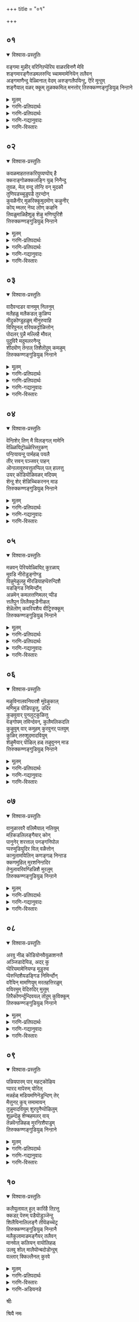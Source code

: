 +++
title = "०१"

+++

## ०१
<details open><summary>विश्वास-प्रस्तुतिः</summary>

वङ्गमा मुन्नीर् वरिनिऱप्पॆरिय वाळरविनणै मेवि  
शङ्गमारङ्गैत्तडमलरुन्दि च्चाममामेनियॆन् तलैवन्  
अङ्गमाणैन्दु वेळ्विनाल् वेदम् अरुङ्गलैपयिन्ऱु, ऎरि मून्ऱुम्  
शङ्गैयाल् वळर् क्कूम् तुळक्कमिल् मनत्तोर् तिरुक्कण्णङ्गुडियुळ् निन्ऱाने
</details>

<details><summary>मूलम्</summary>

वङ्गमा मुन्नीर् वरिनिऱप्पॆरिय वाळरविनणै मेवि  
शङ्गमारङ्गैत्तडमलरुन्दि च्चाममामेनियॆन् तलैवन्  
अङ्गमाणैन्दु वेळ्विनाल् वेदम् अरुङ्गलैपयिन्ऱु, ऎरि मून्ऱुम्  
शङ्गैयाल् वळर् क्कूम् तुळक्कमिल् मनत्तोर् तिरुक्कण्णङ्गुडियुळ् निन्ऱाने
</details>

<details><summary>गरणि-प्रतिपदार्थः</summary>

वङ्गम्=अलॆगळिरुव, मा=बलुदॊड्डदाद, मुन्नीर्=कडलल्लि, वरि=सुन्दरवाद, निऱम् =हॊळपुळ्ळ, पॆरिय=विशालवाद\(दॊड्ड\), वाळ्=तेजस्सिन, अरवु=सर्पद, अणै=हासुगॆयल्लि, मेवि=पवडिसिरुववनू, शङ्गम्=शङ्खवन्नू, आर्=तुम्बिद, अम्=अन्दवाद, कै=कैयुळ्ळवनू, तड=दॊड्ड, मलर्=तावरॆ हूवन्नुळ्ळ, उन्दि=नाभियुळ्ळवनू, शामम्=श्यामलवर्णद\(नीलिबण्णद\), मा=गम्भीरवाद, मेनि=रूप\(देहसौन्दर्य\)वुळ्ळवनू आद, ऎन् तलैवन्=नन्न स्वामियु, अङ्गम् आऱु=आरु वेदाङ्गगळन्नू, ऐन्दु वेळ्वि=ऐदु यज्ञगळन्नू, नाल् वेदम्=नाल्कु वेदगळन्नू, अरुकलै=अपरूपवाद\(दिव्यवाद\) शास्त्रादिगळन्नू, पयिन्ऱु=अभ्यासमाडुत्ता, ऎरिमून्ऱुम्=मूरु अग्नि\(त्रेताग्नि\)गळन्नु, शॆम् कैयल्=कॆम्पाद \(कोमलवाद\) कैगळिन्द
</details>

<details><summary>गरणि-प्रतिपदार्थः</summary>

वळर् क्कूम्=बॆळॆसुत्तिरुव, तुळक्कम् इल्=चञ्चलविल्लद, मनत्तोर्=मनवुळ्ळवर, तिरुक्कण्णङ्गुडियुळ्=तिरुक्कण्णङ्गुडि क्षेत्रदल्लि, निन्ऱाने=नॆलसिरुववने.
</details>

<details><summary>गरणि-गद्यानुवादः</summary>

अलॆगळिन्द कूडिरुव बलुदॊड्डदाद कडलल्लि सुन्दरवाद हॊळपुळ्ळ विशालवाद तेजस्वियाद सर्पद हासुगॆयल्लि पवडिसिरुववनू, अन्दवाद कैतुम्ब शङ्खवन्नु हिडिदिरुववनू, अन्दवाद दॊड्डदाद तावरॆहूवन्नु तन्न नाभियल्लुळ्ळवनू, श्यामलवर्णद\(नीलिबण्णद\)गम्भीरवाद देहसौन्दर्यवुळ्ळवनू आद नन्न स्वामियु, आरु वेदाङ्गगळन्नू ऐदु यज्ञगळन्नू, माल्कु वेदगळन्नू, अपरूप शास्त्र इतिहासादिगळन्नू आभ्यास माडुत्ता, त्रेताग्निगळन्नु तम्म कॆम्पाद\(कोमलवाद\) कैगळिन्द बॆळॆसुत्तिरुव चञ्चलविल्लद मनस्सिनवरु बाळुव तिरुक्कण्णङ्गुडि क्षेत्रदल्लि नॆलसिरुववने.\(१\)
</details>

<details><summary>गरणि-विस्तारः</summary>

पाशुरद पूर्वार्ध- बहळ विस्तारवाद पाल्गडलु अदु. अलॆगळिन्द तुम्बिद्दु. अदरल्लि अपूर्व तेजस्सिनिन्द कूडिद सर्पविदॆ. अदे श्रीमन्नारायणनिगॆ हासुगॆ. अदर मेलॆ स्वामियु कैगळल्लि शङ्खचक्रगळन्नु हिडिदु, योगनिद्दॆयल्लि पवडिसिद्दानॆ. स्वामिय नाभियल्लि दॊड्डदाद अन्दवाद कमलविदॆ. अदरल्लि चतुर्मुख ब्रह्मनु जनिसिद्दानॆ. स्वामियु श्यामलवर्णद \(नीलिबण्णद\) गम्भीरवाद देहवुळ्ळवनु. सुन्दराकर्षक देहसौन्दर्यवुळ्ळवनु.

पाशुरद उत्तरार्ध- तिरुक्कण्णङ्गुडि क्षेत्रदल्लि निष्ठराद वैदिकरु नॆलसिद्दारॆ. अवरु नाल्कु वेदगळन्नू चॆन्नागि कलितवरु. आरु वेदाङ्गगळन्नू साङ्गवागि अभ्यासमाडिरुववरु. पञ्चमहायज्ञगळल्लि निरतरु. स्मृति,इतिहास,पुराणादि अपरूपवाद कलॆगळल्लॆल्ला नुरितवरु. त्रेताग्निगळन्नु बॆळॆसिकॊण्डु, निष्ठॆयिन्द भगवत्सेवॆ माडुववरु. स्वल्पवू कदलदन्तॆ, चञ्चलवागदन्तॆ इरुव निश्चलमनस्सिनवरु.

आऴ्वाररु हेळुत्तारॆ- तिरुक्कण्णङ्गुडि क्षेत्रदल्लि बाळुव निष्ठरू विद्वांसरू आद वैदिकर नडुवॆ, अवरिगॆ आश्रयनागि नॆलसिरुव स्वामिये पाल्गडलल्लि शेषशयननागि, शङ्खचक्रधारियागि तन्न नाभीकमलदल्लि चतुर्मुखनन्नु पडॆद, नन्न इष्ठदैववाद श्रीमन्नारायणनु.

आरु वेदाङ्गगळु-शिक्षा, व्याकरण,छन्दस्सु, निरुक्त, ज्योतिष, कल्प- वेदगळन्नु चॆन्नागि अरितुकॊळ्ळलु अगत्यवागिरुवुवु.

ऐदु यज्ञगळु- ब्रह्मयज्ञ, देवयज्ञ, भूतयज्ञ, पितृयज्ञ, मत्तु मनुष्य यज्ञ.

नाल्कु वेदगळु- ऋग्वेद, यजुर्वेद, सामवेद, अथर्वणवेद.

त्रेताग्निगळु- आहवनीयाग्नि, गार्हपत्याग्नि, दक्षिणाग्नि.
</details>

## ०२
<details open><summary>विश्वास-प्रस्तुतिः</summary>

कवळमाहतत्तकरियुय्यप्पॊय् है  
क्कराङ्गोळक्कलङ्गि युळ् निनैन्दु  
तुवळ, मेल् वन्दु तोन्ऱि वन् मुदकौ  
तुणिपडच्चुडुपडै तुरन्दोन्  
कुवळैनीर् मुळरिक्कूमुदमॊण् कऴुनीर्  
कॊय् म्मलर् नॆय्द लॊण् कऴनि  
तिवळुमाळिहैशूऴ् शॆऴु मणिप्पुरिशै  
त्तिरुक्कण्णङ्गुडियुळ् निन्ऱाने
</details>

<details><summary>मूलम्</summary>

कवळमाहतत्तकरियुय्यप्पॊय् है  
क्कराङ्गोळक्कलङ्गि युळ् निनैन्दु  
तुवळ, मेल् वन्दु तोन्ऱि वन् मुदकौ  
तुणिपडच्चुडुपडै तुरन्दोन्  
कुवळैनीर् मुळरिक्कूमुदमॊण् कऴुनीर्  
कॊय् म्मलर् नॆय्द लॊण् कऴनि  
तिवळुमाळिहैशूऴ् शॆऴु मणिप्पुरिशै  
त्तिरुक्कण्णङ्गुडियुळ् निन्ऱाने
</details>

<details><summary>गरणि-प्रतिपदार्थः</summary>

कवळम्=कवळक्कागि, माहतत्त=कडुकोपगॊण्ड, करि=आनॆयु, उय्य=उद्धारगॊळ्ळुवन्तॆ, पॊय् है=सरोवरद, कराम्=मॊसळॆयु, कोळ=हिडिदुकॊळ्ळलु, कलङ्गि=हॆदरि, नडुगुत्ता, उळ् निनैन्दु=मनस्सिनल्लि ध्यानिसुत्ता, तुवळ=दुःखिसुत्तिरलु, मेल् वन्दु=मेलिनिन्द बन्दु, तोन्ऱि=काणिसिकॊण्डु,वन् मुदलै=बलिष्ठवाद मॊसळॆयु, तुणिपड=तुण्डरिसुवन्तॆ, शुडुपडै=प्रज्वलिसुव चक्रायुधवन्नु, तुरन्दोन्=प्रयोगिसिद स्वामियु, कुवळै=कन्नैदिलॆयू, नीर् मुळरि=दॊड्ड तावरॆयू, कुमुदम्=बिळिदावरॆयू
</details>

<details><summary>गरणि-प्रतिपदार्थः</summary>

ऒण्=सुन्दरवाद, कऴुनीर्=कॆन्दावरॆयू, कॊय् मलर्=कॊय्दुकॊळ्ळुवन्थ हूवाद, नॆय्दल्=नैदिलॆयू, इवुगळिन्द, ऒण्=शृङ्गरिसिद\(सुन्दरवाद\) कऴनि=गद्दॆगळिन्दलू, तिवळुम्=बॆळगुव, माळिहै=माळिगॆ मनॆगळिन्दलू, शूऴ्=सुत्तुवरिदिरुव, शॆऴु-अन्दवाद, मणि=रत्नमयवाद, पुरिशै=कोटॆ बुरुजुगळिन्दलू कूडिरुव, तिरुक्कण्णङ्गुडियुळ्=तिरुक्कण्णङ्गुडि क्षेत्रदल्लि, निन्ऱाने=नॆलसिरुववने.
</details>

<details><summary>गरणि-गद्यानुवादः</summary>

कवळक्कागि कडुकोपगॊण्ड आनॆयु उद्धारगॊळ्ळुवन्तॆ, सरोवरद मॊसळॆयु हिडिदुकॊळ्ळलु हॆदरि नडुगुत्ता, मनदल्लि ध्यानिसुत्ता, दुःखिसुत्तिरलु, मेलिनिन्द बन्दु मैदोरि, बलिष्ठवाद मॊसळॆयु तुण्डरिसि होगुवन्तॆ प्रज्वलिसुव चक्रायुधवन्नु प्रयोगिसिद स्वामियु, कन्नैदिलॆ, दॊड्ड तावरॆ, बिळिदावरॆ, सुन्दरवाद कॆन्दावरॆ, कॊय्दुकॊळ्ळुवन्थ नैदिलॆ- इवुगळिन्द शृङ्गरिसिद \(सुन्दरवाद\) गद्दॆगळिन्दलू, बॆळगुव महडि मनॆगळिन्दलू, अन्दवाद रत्नमयवाद कोटॆबुरुजुगळिन्दलू कूडिरुव तिरुक्कण्णङ्गुडि क्षेत्रदल्लि नॆलसिरुववने.\(२\)
</details>

<details><summary>गरणि-विस्तारः</summary>

कवळक्कागि, हॊट्टॆपाडिगागि, हॊडॆदाडुव कोपगॊळ्ळुव, स्वभाववुळ्ळद्दु आनॆ, काडिन सरोवरदल्लि अदु नीरिगागि इळियितु. अदरॊळगॆ ऒन्दु मॊसळॆ. अदु आनॆय कालन्नु हिडिदु सॆळॆयलु प्रारम्भिसितु. अदर सॆळॆतदिन्द तप्पिसिकॊळ्ळुवुदक्कॆ आनॆगॆ साध्यवागलिल्ल. सङ्कटदिन्द नडुगुत्ता, मनस्सिनल्लि भगवन्तनन्नु अदु चिन्तिसतॊडगितु. भगवन्तनिगॆ करुणॆ बन्तु. कूडले स्वामियु गरुडारूढनागि अल्लिगॆ धाविसिबन्दनु. तन्न तीक्ष्णवाद चक्रायुधवन्नु प्रयोगिसि, मॊसळॆयन्नु संहरिसि, आनॆयन्नु उद्धरिसिदनु.

तिरुक्कण्णङ्गुडि क्षेत्र ऎल्लॆल्लियू हसुरुगद्दॆगळू, विधविधवाद कमलद हूगळु सॊगसागि सॊम्पागि बॆळॆदु कण्मनगळन्नु तणिसुत्तवॆ. महडिमनॆगळु ऎत्तरवागि निन्तुबॆळगुत्तवॆ. रत्नमयवाद कोटॆबुरुजुगळु अदर अन्दवन्नु हॆच्चिसुत्तवॆ. आनॆयन्नु कडुकष्टसङ्कटगळिन्द रक्षिसिद श्रीमन्नारायणने तिरुक्कण्णङ्गुडि क्षेत्रदल्लि ईग नॆलसिरुवुदु. अवनन्नु आश्रयिसि आनॆयु उद्धारगॊण्डन्तॆ, मनुष्यराद नावू आश्रयिसोण. अवन तुरिवडिगळिगॆ ऎरगि पूजिसोण. मत्तु उज्जीवनगॊळ्ळोण-ऎन्नुत्तारॆ आऴ्वाररु.
</details>

## ०३
<details open><summary>विश्वास-प्रस्तुतिः</summary>

वादैवन्दडर वानमुम् निलनुम्  
मलैहळु मलैकडल् कुळिप्प  
मीदुकॊण्डुहळुम् मीनुरुवाहि  
विरिपुनल् वरियकट्टॊळित्तोन्  
पोदलर् पुन्नै मल्लिहै मौवल्  
पुदुविरै मदुमलरनैन्दु  
शीदवॊण् तॆन्ऱल् तिशैतॊऱुम् कमऴुम्  
तिरुक्कण्णङ्गुडियुळ् निन्ऱाने
</details>

<details><summary>मूलम्</summary>

वादैवन्दडर वानमुम् निलनुम्  
मलैहळु मलैकडल् कुळिप्प  
मीदुकॊण्डुहळुम् मीनुरुवाहि  
विरिपुनल् वरियकट्टॊळित्तोन्  
पोदलर् पुन्नै मल्लिहै मौवल्  
पुदुविरै मदुमलरनैन्दु  
शीदवॊण् तॆन्ऱल् तिशैतॊऱुम् कमऴुम्  
तिरुक्कण्णङ्गुडियुळ् निन्ऱाने
</details>

<details><summary>गरणि-प्रतिपदार्थः</summary>

वादै=नीरिन बाधॆयु\(कडुकष्टवु\), वन्दु=बन्दु, अडर=मेलॆबीळलु, वानमुम्=आकाशवन्नू, निलनुम्=भूमियन्नू, मलैहळुम्=बॆट्टगळन्नू, अलै=अलॆगळु तुम्बिद, कडल्=कडलुगळन्नू, कुळिप्प=मुळुगिसिदाग, मीदु=मेलक्कॆ, कॊन्डु=ऎत्तिकॊण्डु, उहळुम्=हर्षिसुव, मीन् उरु आहि=मीनिन रूपवन्नु तळॆदु, विरि=हरडुत्तिरुव, पुनल्=प्रवाहवन्नु, वरि=सुन्दरवाद, अहडु=हॊट्टॆयल्लि, ऒळित्तोन्=अडगिसिकॊण्डवनु\(स्वामियु\), पोदु अलर्=बॆळगिन झावदल्ले\(हॊत्तु हुट्टुवागले\), अरळुव, पुन्नै=सुरहॊन्नॆ, मल्लिहै=मल्लिगॆ, मौवल्=काडुमल्लिगॆ, पुदु=हॊसदागि, विरै=बिरिद, मदुमलर्=मधुवन्नु सुरिसुव हूगळन्नु, अनैन्दु=सेरि, शीतम्=तम्पाद, ऒण्=सॊगसाद, तॆन्ऱल्=तॆङ्कणगाळियु, तिशैतॊऱुम्=ऎल्ला दिक्कुगळल्लियू, कमऴुम्=परिमळिसुव, तिरुक्कण्णङ्गुडियुळ्=तिरुक्कण्णङ्गुडि क्षेत्रदल्लि, 
</details>

<details><summary>गरणि-प्रतिपदार्थः</summary>

निन्ऱाने=नॆलसिरुववने.
</details>

<details><summary>गरणि-गद्यानुवादः</summary>

नीरिन बाधॆयु बन्दु मेलॆ बीळलु, आकाशवन्नू भूमियन्नू,बॆट्टगळन्नू अलॆगळु तुम्बिद कडलुगळन्नू मुळुगिसिबिट्टाग, अवुगळन्नॆल्ला मेलक्कॆत्ति हर्षिसुव मीनिन रूपवन्नु तळॆदु हरडुत्तिरुव प्रवाहवन्नु सुन्दरवाद तन्न हॊट्टॆयल्लि अडगिसिकॊण्ड स्वामियु, हॊत्तु हुट्टुवागले अरळुव सुरहॊन्नॆ, मल्लिगॆ,काडुमल्लिगॆ मुन्ताद हॊसदागि बिरिदु मधुवन्नु सुरिसुव हूगळन्नु सेरि सवरिकॊण्डु तम्पाद, सॊगसाद तॆङ्कण गाळियु ऎल्ला दिक्कुगळल्लियू हरडि परिमळिसुव तिरुक्कण्णङ्गुडि क्षेत्रदल्लि नॆलसिरुववने.\(३\)
</details>

<details><summary>गरणि-विस्तारः</summary>

तिरुक्कण्णङ्गुडि क्षेत्रद सुत्तलू ऒळ्ळॆय हूदोटगळिवॆ. बॆळकु हरियुत्तिरुवागले अवुगळल्लिरुव सुरहॊन्नॆ, मल्लिगॆ, काडुमल्लिगॆ, जाजि मुन्तादवु अरळुत्तवॆ. तम्पाद मत्तु सॊगसाद तॆङ्कणगाळियु मन्दमन्दवागि अवुगळ मेलॆ बीसुत्ता अवुगळ हॊस परिमळवन्नु तन्नल्लि बॆरॆसिकॊण्डु, ऎल्ल दिक्कुगळल्लियू बहळ हितवागि हरडि, जनरल्लि हर्षोत्साहगळन्नु तुम्बुत्तदॆ. अल्लि नॆलसिरुव स्वामिये, हिन्दॆ जलप्रळयवॊन्दरल्लि मीनिन रूपवनु तळॆदु, नीर्मुळुगागिद्द आकाशवन्नू भूमियन्नू, बॆट्टगळन्नू अलॆगळिन्द तुम्बिरुव कडलुगळन्नू, मिक्कॆल्ल वस्तुगळन्नू, नीरिनिन्द मेलक्कॆत्ति, अवुगळु नाशवागदन्तॆ पवित्रवू सुन्दरवू आद तन्न हॊट्टॆयल्लि अडगिसिट्टु कापाडिदन्थ महदोपकारि. नावू आ स्वामियन्नु आश्रयिसि उज्जीविसोण-ऎन्नुत्तारॆ आऴ्वाररु.
</details>

## ०४
<details open><summary>विश्वास-प्रस्तुतिः</summary>

वॆन्ऱिशेर् तिण् मै विलङ्गल् मामेनि  
वॆळ्ळियिट्रॊळ्ळॆरित्तऱुकण्  
पन्ऱियायन्ऱु पार्महळ् पयलै  
तीर् त्तवन् पञ्जवर् पाहन्  
ऒन्ऱलावुरुवत्तुलप्पिल् पल् हालत्तु  
उयर् कॊडियॊळिवळर् मदियम्  
शॆन्ऱु शेर् शॆन्निच्चिकरनन् माड  
त्तिरुक्कण्णङ्गुडियुळ् निन्ऱाने
</details>

<details><summary>मूलम्</summary>

वॆन्ऱिशेर् तिण् मै विलङ्गल् मामेनि  
वॆळ्ळियिट्रॊळ्ळॆरित्तऱुकण्  
पन्ऱियायन्ऱु पार्महळ् पयलै  
तीर् त्तवन् पञ्जवर् पाहन्  
ऒन्ऱलावुरुवत्तुलप्पिल् पल् हालत्तु  
उयर् कॊडियॊळिवळर् मदियम्  
शॆन्ऱु शेर् शॆन्निच्चिकरनन् माड  
त्तिरुक्कण्णङ्गुडियुळ् निन्ऱाने
</details>

<details><summary>गरणि-प्रतिपदार्थः</summary>

वॆन्ऱि शेर्=जयदिन्द कूडिरुव, तिण् मै=बलवुळ्ळ, विलङ्गल्=बॆट्टदन्तॆ, मा=बलुदॊड्ड, मेनि=देहद, वॆळ्=बिळिय\(हॊळॆयुव\), ऎयिऱु=कोरॆहल्लुगळ, ऒण् ऎरि=अद्वितीयवाद अग्नियन्तॆ, तऱुकण्=क्रूरवाद कॊल्लुव स्वभावद, पन्ऱि आय्= हन्दियागि, अन्ऱु=अन्दु, पार्महळ्=भूदेविय, पयलै=सङ्कटवन्नु, तीर् त्तवन्=तीरिसिदवनू, पञ्जवर्=पाण्डवर, पाहन्=सारथियादवनू, ऒन्ऱु अला=ऒन्दल्लद\(अनेकवाद\), उरुवत्तु=रूपगळुळ्ळ, उलप्पु इल्=कॊनॆयिल्लदन्तॆ, पल् कालत्तु=बहुकालद \(पुरातनवाद\), उयर् कॊडि=ऎत्तरवाद ध्वजगळ, ऒळिवळर्=कान्तियन्नु हॆच्चिसुव, मदियम्=चन्द्रनन्नु, शॆन्ऱु शेर्=होगॊसेरुव, शॆन्निशिकरम्=तलॆय मेलण शिखरगळुळ्ळ, नल् माडम्=श्रेष्ठवाद महडिमनॆगळ, तिरुक्कण्णङ्गुडियुळ्=तिरुक्कण्णङ्गुडि क्षेत्रदल्लि, निन्ऱाने=नॆलसिरुववने.
</details>

<details><summary>गरणि-गद्यानुवादः</summary>

जयवू बलवू कूडिकॊण्ड बॆट्टदन्तॆ बलुदॊड्ड देहद, बिळिय हॊळॆयुव कोरॆहल्लुगळ, अद्वितीयवाद अग्नियन्तॆ क्रूरवाद कॊल्लुव स्वभावद हन्दियागि, अन्दु, भूदेविय सङ्कटवन्नु तीरिसिदवनू, पाण्डवर सारथियादवनू, ऒन्दल्लद\(अनेकवाद\) रूपगळुळ्ळ कॊनॆयिल्लदन्तॆ\(तडॆबडॆयिल्लदन्तॆ\) पुरातनवाद ऎत्तरवाद ध्वजगळ कान्तियन्नु हॆच्चिसुव चन्द्रनन्नु होगि सेरुव तलॆयमेलण शिखरगळुळ्ळ ऒळ्ळॆय महडिमनॆगळ तिरुक्कण्णङ्गुडियल्लि नॆलसिरुववने.\(४\)
</details>

<details><summary>गरणि-विस्तारः</summary>

आऴ्वाररु हेळुत्तारॆ- तिरुक्कण्णङ्गुडि ऎम्बुदु बहळ पुरातनवाद क्षेत्र. अल्लि अनेक उप्परिगॆ मनॆगळिवॆ. ऒन्दॊन्दू विशिष्टवाद सॊबगिनिन्द कूडिद्दु. आ उप्परिगॆ मनॆगळिगॆ बहळ ऎत्तरवाद तलॆशिखरविदॆ. आ शिखरगळ मेलॆ ध्वजवु हाराडुत्तदॆ. गगनदल्लि बॆळगुव चन्द्रनु आ ध्वजगळ कान्तियन्नु हॆच्चिसुत्तानॆ. आ सुन्दरवाद उप्परिगॆगळ नडुवॆ, भगवन्तनु नॆलसिद्दानॆ. स्वामिय परमोपकारि. हिन्दॆ, भूदेविगॆ हिरण्याक्षनॆम्ब राक्षसनिन्द कडुसङ्कट प्राप्तवागित्तु. आग, भगवन्तनु अद्वितीयवाद हॊळॆयुव

कोरॆदाडिगळिन्द कूडिद महावराहनागि अवतरिसि, तन्न अप्रतिम बलपराक्रमगळिन्द हिरण्याक्षनन्नु कॊन्दुहाकि, भूदेवियन्नु सङ्कटदिन्द पारुमाडिदनु. पाण्डवरिगॆ बॆम्बलिगनागि निन्तु, अवरल्लि अर्जुननिगॆ सारथियागि, महाभारतयुद्धदल्लि अवनिगू उळिद पाण्डवरिगू जयगळिसिकॊट्टनु. सज्जन रक्षकनाद आ स्वामिये ईग तिरुक्कण्णङ्गुडियल्लि नॆलसिद्दानॆ. नावू अवनन्नु आश्रयिसोण. उद्धारगॊळ्ळोण.
</details>

## ०५
<details open><summary>विश्वास-प्रस्तुतिः</summary>

मन्नवन् पॆरियवेळ्वियिऱ् कुऱळाय्  
मूवडि नीरॊडुङ्गॊण्डु  
पिन्नुमेऴुलहु मीरडियाहप्पॆरुन्दिशै  
यडङ्गिड निमिर्न्दोन्  
अन्नमॆन् कमलत्तणिमलर् प्पीड  
त्तलैपुन लिलैक्कूडैनीऴल्  
शॆन्नॆलॊण् कवरियशैय वीट्रिरुक्कूम्  
तिरुक्कण्णङ्गुडियुळ् निन्ऱाने
</details>

<details><summary>मूलम्</summary>

मन्नवन् पॆरियवेळ्वियिऱ् कुऱळाय्  
मूवडि नीरॊडुङ्गॊण्डु  
पिन्नुमेऴुलहु मीरडियाहप्पॆरुन्दिशै  
यडङ्गिड निमिर्न्दोन्  
अन्नमॆन् कमलत्तणिमलर् प्पीड  
त्तलैपुन लिलैक्कूडैनीऴल्  
शॆन्नॆलॊण् कवरियशैय वीट्रिरुक्कूम्  
तिरुक्कण्णङ्गुडियुळ् निन्ऱाने
</details>

<details><summary>गरणि-प्रतिपदार्थः</summary>

मन्नवन्=राजन \(चक्रवर्तिय\)पॆरिय-दॊड्ड, वेळ्वियिल्=यागशालॆयल्लि\(यागदल्लि\), कुऱळ् आय्=वामन ब्रह्मचारियागि, मू अडि=मूरु हॆज्जॆनॆलवन्नु, नीरॊडु=नीरिनॊडनॆ\(दानवागि\), कॊण्डु=पडॆदुकॊण्डु, पिन्नुम्=आ बळिक, एऴ् उलहु=एळुलोकगळन्नू, ईर् अडियाह=ऎरडु हॆज्जॆगळागुवन्तॆ, पॆरु दिशै अडङ्गिड=विस्तारवाद\(व्यापिसिद\) दिक्कुगळॆल्लवू तन्नल्लि
</details>

<details><summary>गरणि-प्रतिपदार्थः</summary>

अडगॊहोगुवन्तॆ, निमिर्न्दोन्=बॆळॆदु निन्तवनु, अन्नम्=हंसगळु, मॆल् कमलत्तु=मॆत्तनयॆ कमलद, अणि=सुन्दरवाद, मलर्=हूविन, पीडत्तु=पीठदल्लि, अलैपुनल्=अलॆगळ प्रवाहदिन्दाद, इलैकुडै=ऎलॆगळ कॊडॆय, नीऴल्=नॆरळल्लि, शॆम् नॆल्=कॆम्बत्तद, ऒण्=सुन्दरवाद, कवरि=चामरवु, अशैय=बीसुत्तिरलु, वीट्रिरुक्कूम्=वासिसुव\(कुळितिरुव\) तिरुक्कण्णङ्गुडियुळ्=तिरुक्कण्णङ्गुडि क्षेत्रदल्लि, निन्ऱाने=नॆलसिरुववने.
</details>

<details><summary>गरणि-गद्यानुवादः</summary>

चक्रवर्तिय दॊड्ड यागदल्लि वामन ब्रह्मचारियागि, मूरुहॆज्जॆगळ नॆलवन्नु नीरिनॊडनॆ\(दानवागि\) पडॆदुकॊण्डु आ बळिक, एळु लोकगळन्नू ऎरडु हॆज्जॆगळागुवन्तॆ विस्तारवाद \(व्यापिसिद\) दिक्कुगळॆल्लवू तन्नल्लि अडगिहोगुवन्तॆ बॆळॆदु निन्तवनु \(भगवन्तनु\), हंसगळु मॆत्तनॆय कमलद सुन्दरवाद हूविन पीठदल्लि अलॆगळ प्रवाहदिन्दाद ऎलॆय कॊडॆगळ नॆरळल्लि, कॆम्बत्तद सुन्दरवाद चामरवु बीसुत्तिरलु, कुळितिरुव, तिरुक्कण्णङ्गुडियल्लि नॆलसिरुववने.\(५\)
</details>

<details><summary>गरणि-विस्तारः</summary>

आऴ्वाररु हेळुत्तारॆ- तिरुक्कण्णङ्गुडि क्षेत्रदल्लि कमलद हूगळु हेरळवागि बॆळॆयुत्तवॆ. नीरिन अलॆगळु हरियुत्ता, तावरॆ ऎलॆगळन्नु नीरिनिन्द मेलक्कॆ ऎत्तिहिडिदिरुत्तवॆ. अवुगळ नॆरळल्लि, मॆत्तनॆय कमलद हूविनल्लि हंसपक्षिगळु सुखवागि कुळितिरुत्तवॆ. गद्दॆगळल्लि बॆळॆयुव कॆम्बत्तद सुन्दरवाद तॆनॆगळु चामरगळन्तॆ बीसुत्तिरुत्तवॆ. इन्थ सुन्दरवाद प्रदेशदल्लि भगवन्तनु नॆलसिद्दानॆ. आ स्वामिये, हिन्दॆ, बलिचक्रवर्तिय दॊड्डयागशालॆयन्नु कुळ्ळ ब्रह्मचारियागि प्रवेशिसि, तन्न पुट्ट हॆज्जॆगळल्लि मूरेमूरु हॆज्जॆ नॆलवन्नु बेडि, दानवागि धारॆयॆरिसिकॊण्डनु. अदाद कूडले, स्वामियु त्रिविक्रमनागि बॆळॆदु दशदिक्कुगळन्नू आवरिसि, तन्न ऎरडे हॆज्जॆगळिन्द एळुलोकगळन्नू अळॆदुकॊण्डुबिट्टनु. आश्चर्याद्भुतकारियाद आ स्वामियन्नु, तिरुक्कण्णङ्गुडियल्लि, आश्रयिसि उद्धारगॊळ्ळोण.
</details>

## ०६
<details open><summary>विश्वास-प्रस्तुतिः</summary>

मऴुविनालवनियरशै मूवॆऴुकाल्  
मणिमुड पॊडिपडुत्तु, उदिर  
कुऴवुवार् पुनलुट्कुळित्तु  
वॆङ्गोपम् तविर्न्दवन्, कुलैमलिकदलि  
कुऴुवुम् वार् कमुहम् कुरवुनऱ् पलवुम्  
कुळिर् तरुशूदमादवियुम्  
शॆऴुमैयार् पॊऴिल् हळ् तऴुवुनन् माड  
त्तिरुक्कण्णङ्गुडियुळ् निन्ऱाने
</details>

<details><summary>मूलम्</summary>

मऴुविनालवनियरशै मूवॆऴुकाल्  
मणिमुड पॊडिपडुत्तु, उदिर  
कुऴवुवार् पुनलुट्कुळित्तु  
वॆङ्गोपम् तविर्न्दवन्, कुलैमलिकदलि  
कुऴुवुम् वार् कमुहम् कुरवुनऱ् पलवुम्  
कुळिर् तरुशूदमादवियुम्  
शॆऴुमैयार् पॊऴिल् हळ् तऴुवुनन् माड  
त्तिरुक्कण्णङ्गुडियुळ् निन्ऱाने
</details>

<details><summary>गरणि-प्रतिपदार्थः</summary>

मऴुविनाल्=गण्डुगॊडलियिन्द, अवनि अरशै=भूमियमेलण राजरुगळ, मू ऎऴुकाल्=मूरेळु सल, मणिमुडि=रत्नमयवाद किरीटगळन्नु, पॊडिपडुत्तु=पुडिमाडि, उदिरम्=रक्तद, कुऴुवु=सेरुविकॆयिन्दाद, वार् पुनलुळ्=तुम्बु प्रवाहदल्लि, कुळित्तु=स्नान माडि, वॆम् कोपम्=तीक्ष्णवाद कोपवन्नु, तविर्न्दवन्=कळॆदुकॊण्डवनु\(भगवन्तनु\), कुलैमलि=गॊनॆगळिन्द तुम्बिरुव, कदलि=बाळॆय मरगळ, कुऴुवुम्=तोटगळू, वार् =ऎत्तरवाद, कमुहम्=अडकॆय मरगळू, कुरुवु=कुरव मरगळू, नल् पलवुम्=ऒळ्ळॆय हलसिन मरगळू, कुळिर् तरु=तम्पन्नुण्टुमाडुव, शूदम्=माविन मरगळू, मादवियुम्=माधवी लतॆयू, शॆऴुमै=समृद्धियिन्द, आर्=तुम्बिरुव, पॊऴिल् हळ्=तोपुगळिन्द, तऴुवु=सुत्तुवरिदिरुव, नल् माडम्=उत्तमवाद महडिमनॆगळ, तिरुक्कण्णङ्गुडियुळ्=तिरुक्कण्णङ्गुडि क्षेत्रदल्लि, निन्ऱाने=नॆलसिरुववने.
</details>

<details><summary>गरणि-गद्यानुवादः</summary>

गण्डुगॊडलियिन्द भूमिय मेलण राजरुगळ, इप्पत्तॊन्दु सल, रत्नमयवाद किरीटगळन्नु पुडिमाडि, अवरॆल्लर रक्तद तुम्बुप्रवाहदल्लि स्नानमाडि तन्न तीक्ष्णवाद कोपवन्नु तीरिसिकॊण्डवनु\(भगवन्तनु\) गॊनॆगळिन्द तुम्बिद बाळॆय मरगळ तोटगळू, ऎत्तरवाद अडकॆय मरगळू, कुरव मरगळू, ऒळ्ळॆय हलसिन मरगळू, तम्पन्नु तरुव माविन मरगळू, माधवी लतॆगळू समृद्धियागि तुम्बिरुव तोपुगळिन्द सुत्तुवरिदिरुव, ऒळ्ळॆय महडि मनॆगळ तिरुक्कण्णङ्गुडियल्लि नॆलसिरुववने.\(६\)
</details>

<details><summary>गरणि-विस्तारः</summary>

आऴ्वाररु हेळुत्तारॆ- तिरुक्कण्णङ्गुडि क्षेत्रवु ऒळ्ळॆय फलवत्ताद तोपुगळिन्द सुत्तुवरिदिदॆ. बाळॆय तोटगळल्लिरुव बाळॆय मरगळल्लि दॊड्डदॊड्ड गॊनॆगळु इवॆ. ऒळ्ळॆय जातिय हलसिन मरगळ तोपुगळिवॆ. तम्पाद नॆरळन्नु कॊडुव विस्तारवागि हरडिकॊण्डिरुव माविन मरगळ तोपुगळिवॆ. अल्लदॆ, माधवीलतॆगळू, कुरव मरगळू, बगॆबगॆय हूविन गिडगळू तुम्बिरुव तोटगळिवॆ. ऎत्तरवाद महडि मनॆगळिवॆ. इवॆल्ल सॊबगिन नडूवॆये भगवन्तनु नॆलसिद्दानॆ. हिन्दॆ, आ स्वामिये, परशुरामनागि अवतरिसिद्दु. तन्न तन्दॆयाद जमदग्नि महर्षिय आतिथ्यवन्नु स्वीकरिसिद बळिक, अवर बळियिद्द होमधेनुवन्नु बलात्कारदिन्द कॊण्डॊय्दु कार्तवीर्यार्जुननॆम्ब राजन मेलॆ कडुकोपगॊण्डु परशुरामनु दण्डॆत्तिहोदनु. अवनन्नू अवन मक्कळन्नू संहरिसिदनु.अल्लिगे परशुरामद कोप इळियलिल्ल. मदान्धराद क्षत्रियरन्नॆल्ला निर्मूलमाडिबिडुवॆनॆन्दु फणतॊट्टनु. गण्डुगॊडलियन्नु तन्न हॆगलिगॆ एरिसि, इप्पत्तॊन्दु सल भूप्रदक्षिणॆ माडि, सिक्कसिक्क राजरन्नॆल्ला\(क्षत्रियरन्नॆल्ला\) कडिदु हाकिदनु. अवरॆल्लर रक्तद प्रवाहदल्लि मिन्द बळिकले परशुरामन कोप शान्तवादद्दु. तिरुक्कण्णङ्गुडियल्लि स्वामियु परम सौम्यमूर्तियागि नॆलसिद्दानॆ. नावु अवनन्नु आश्रयिसि उज्जीवनगॊळ्ळोण.
</details>

## ०७
<details open><summary>विश्वास-प्रस्तुतिः</summary>

वानुळारवरै वलिमैयाल् नलियुम्  
मऱिकडलिलङ्गैयार् कोन्  
पानुनेर् शरत्ताल् पनङ्गनिपोल  
प्परुमुडियुदिर विल् वळैत्तोन्  
कानुलामयिलिन् कणङ्गळ् निन्ऱाड  
क्कणमुहिल् मुरशनिन्ऱदिर  
तेनुलावरिवण्डिन्निशै मुरलुम्  
तिरुक्कण्णङ्गुडियुळ् निन्ऱाने
</details>

<details><summary>मूलम्</summary>

वानुळारवरै वलिमैयाल् नलियुम्  
मऱिकडलिलङ्गैयार् कोन्  
पानुनेर् शरत्ताल् पनङ्गनिपोल  
प्परुमुडियुदिर विल् वळैत्तोन्  
कानुलामयिलिन् कणङ्गळ् निन्ऱाड  
क्कणमुहिल् मुरशनिन्ऱदिर  
तेनुलावरिवण्डिन्निशै मुरलुम्  
तिरुक्कण्णङ्गुडियुळ् निन्ऱाने
</details>

<details><summary>गरणि-प्रतिपदार्थः</summary>

वानुळार् अवरै=स्वर्गादि मेलण लोकगळल्लिरुववरन्नु, वलिमैयाल्=तन्न बलपराक्रमगळिन्द, नलियुम्=हिंसॆ माडुव, मऱिकडल्=अलॆगळिन्द तुम्बिद कडलिनिन्द सुत्तुवरिदिरुव, इलङ्गैयार्-लङ्कॆय जनर, कोनै=राजनन्नु, पानु=सूर्यनन्तॆ, नेर्-नेराद, शरत्ताल्=बाणगळिन्द, पनम् कनिपोल=ताळॆय हण्णिन हागॆ, परु=हरडिकॊण्डिरुव, मुडि=तलॆगळु, उदिर=उदुरि होगुवन्तॆ, विल् वळैत्तोन्=बिल्लन्नु बग्गिसिदवनु\(भगवन्तनु\), कान्=काडिनल्लि, उला=अलॆदाडुव, मयिलिन्=नविलिन, कणङ्गळ्=गुम्पुगळु, निन्ऱु आड=निन्तु कुणिदाडुवन्थ कणम् मुहिल्=दट्टवाद मुगिलु, निन्ऱु=निन्तु, मरशु=मुरजु वाद्यदन्तॆ, अदिर=घर्जिसुव, तेन्-जेनिगागि, उला=सञ्चरिसुव\(अलॆदाडुव\), वरि=सुन्दरवाद, वण्डु=दुम्बिगळु, इन्=मधुरवाद, इशै=गानवन्नु, मुरलुम्=हाडुवन्थ, तिरुक्कण्णङ्गुडियुळ्=तिरुक्कण्णङ्गुडि क्षेत्रदल्लि, निन्ऱाने=नॆलसिरुववने.
</details>

<details><summary>गरणि-गद्यानुवादः</summary>

स्वर्गादॊ मेलण लोकदल्लिरुववरन्नु पीडिसि हिन्दॆ माडुव अलॆगळिन्द तुम्बिद कडलिनिन्द सुत्तुवरिदिरुव लङ्कॆय जनर राजनन्नु, सूर्यनन्तॆ नेरवाद बाणगळिन्द ताळॆयहण्णिन हागॆ हरडिकॊण्डिरुव तलॆगळु उदुरिहोगुवन्तॆ बिल्लन्नु बग्गिसिदवनु \(भगवन्तनु\) काडिनल्लि अलॆदाडुव नविलिन तण्डगळु निन्तु कुणियुत्तिरुवन्थ, दट्टवाद मुगिलु निन्तु मुरजुवाद्यदन्तॆ घर्जिसुवन्थ, जेनिगागि अलॆदाडुव सुन्दरवाद दुम्बिगळु मधुरवागि गान माडुत्तिरुवन्थ तिरुक्कण्णङ्गुडियल्लि नॆलसिरुववने.\(७\)
</details>

<details><summary>गरणि-विस्तारः</summary>

आऴ्वाररु हेळुत्तारॆ- तिरुक्कण्णङ्गुडि क्षेत्रदल्लि नॆलसिरुव स्वामिगॆ प्रकृतियु तन्न सेवॆयन्नु सल्लिसुत्तदॆ. जेनिगागि मरदिन्द मरक्कॆ गिडदिन्द गिडक्कॆ बळ्ळियिन्द बळ्ळिगॆ अलॆदाडुव सुन्दरवाद दुम्बिगळु अल्लि आनन्ददिन्द इम्पागि गान माडुत्तवॆ. कडलिनिन्द मेलॆद्द मोडगळु दट्टवागि आ क्षेत्रद मेलॆ स्वल्पकाल तङ्गिरुत्तवॆ. दुम्बिय गानक्कॆ ताळवो ऎम्बन्तॆ आगाग्गॆ गुडुगुत्तदॆ. अदु मुरजुवाद्यद घोषदन्तॆ हितवागि तोरुत्तदॆ. काडिनल्लि अलॆदाडुव नविलुगळु तण्डतण्डवागि, अल्लि निन्तु दुम्बिय गानक्कू, मुगिलिन घर्जनॆगू तक्कन्तॆ मैमरॆतु कुणियुत्तवॆ. इन्थ रम्यवाद क्षेत्र अदु. हिन्दॆ, लङ्कॆय राजनाद रावणासुरनु तन्न बलपराक्रमगळिन्द स्वर्गादिमेलण लोकगळल्लि नॆलसिरुव देवतॆगळन्नु पीडिसि, हिंसॆ माडुत्तिद्दनु. अवरु भगवन्तनल्लि ई हिंसॆयन्नु तप्पिसॆन्दु मॊरॆयिट्टरु. भगवन्तनु श्रीरामनागि अवतरिसिदनु. अलॆगळ कडलिनिन्द सुत्तुवरिदिरुव कडलन्नु दाटि लङ्कॆयन्नु प्रवेशिसिदनु. युद्धरङ्गदल्लि रावणनन्नॆदुरिसि, तीक्ष्णवाद मत्तु नेरवाद सूर्यन किरणगळन्तॆ तन्न कोदण्डदिन्द बाणगळन्नु प्रयोगिसि, हरडिकॊण्डिरुव रावणन तलॆगळन्नु नॆलक्कॆ उरुळिसिदनु. आ स्वामियन्नु नावु आश्रयिसोण मत्तु उज्जीवनगॊळ्ळोण.
</details>

## ०८
<details open><summary>विश्वास-प्रस्तुतिः</summary>

अरवु नीळ् कॊडियोनवैयुळाशनत्तै  
अञ्जिडादेयिड, अदऱ् कु  
प्पॆरियमामेनियण्ड मूडुरुव  
प्पॆरुन्दिशैयडङ्गिड निमिर्न्दोन्  
वरैयिन् मामणियुम् मरतहत्तिरळुम्  
वयिरमुम् वॆदिरुदिर् मुत्तुम्  
तिरैकॊणर्न्दुन्दिवयल् तॊऱुम् कुविक्कूम्  
तिरुक्कण्णङ्गुडियुळ् निन्ऱाने
</details>

<details><summary>मूलम्</summary>

अरवु नीळ् कॊडियोनवैयुळाशनत्तै  
अञ्जिडादेयिड, अदऱ् कु  
प्पॆरियमामेनियण्ड मूडुरुव  
प्पॆरुन्दिशैयडङ्गिड निमिर्न्दोन्  
वरैयिन् मामणियुम् मरतहत्तिरळुम्  
वयिरमुम् वॆदिरुदिर् मुत्तुम्  
तिरैकॊणर्न्दुन्दिवयल् तॊऱुम् कुविक्कूम्  
तिरुक्कण्णङ्गुडियुळ् निन्ऱाने
</details>

<details><summary>गरणि-प्रतिपदार्थः</summary>

अरवु=सर्पद, नीळ् कॊडियोन्=उद्दनाद ध्वजवन्नुळ्ळवनु, अवैयुळ्=सभॆयल्लि, आशनत्तै=आसनवन्नु, अञ्जिडादॆ-हॆदरिकॆयन्नु तोरदॆ, भयपडदॆ, इड=कॊडलु, अदऱ् कु=अदक्कागि, पॆरिय मामेनि=बलुदॊड्डदाद देहवन्नू बॆळॆसि, अण्डम्=ब्रह्माण्डवन्नु, ऊडूरुव= भेदिसिकॊळ्ळुवन्तॆयू, पॆरुदिशै=दॊड्ड दिक्कुगळॆल्ल, अडङ्गिड=तन्नल्लि अडगिहोगुवन्तॆयू, निमिर्न्दोन्=बॆळॆदवनु\(भगवन्तनु\), वरैयिन्=बॆट्टदिन्द, मामणियुम्=महारत्नगळन्नू, मरतहम् तिरळुम्=मरकतरत्नगळ राशियन्नू, वयिरमुम्=वज्रगळन्नू, वॆदिर्=बिदिरिनिन्द, उदिर्=उदुरुव, मुत्तुम्=मुत्तुगळन्नू, तिरै=अलॆगळु, कॊणर्न्दु=तन्दु, उन्दि=दडक्कॆ तळ्ळि, वयल् तॊऱुम्=बयलु \(गद्दॆ बयलु\)गळल्लॆल्ला, कुविक्कूम्=राशिगळन्नु माडुव, तिरुक्कण्णङ्गुडियुळ्=तिरुक्कण्णङ्गुडि क्षेत्रदल्लि, निन्ऱाने= नॆलसिरुववने.
</details>

<details><summary>गरणि-गद्यानुवादः</summary>

सर्पद उद्दनाद ध्वजवन्नुळ्ळवनु सभॆयल्लि आसनवन्नु भयपडदॆ कॊडलु, अदक्कागि बलुदॊड्डदागि देहवन्नु बॆळॆसि, ब्रह्माण्डवन्नु भेदिसिकॊळ्ळुवन्तॆयू, दॊड्ड दिक्कुगळॆल्ल तन्नल्लि अडगिहोगुवन्तॆयू बॆळॆदवनु\(भगवन्तनु\), बॆट्टदिन्द महारत्नगळन्नू मरकतरत्नगळ राशियन्नू, बिदिरिनिन्द उदुरिद मुत्तुगळन्नू, वज्रगळन्नू अलॆगळु तन्दुदडक्कॆ तळ्ळि गद्दॆबयलुगळल्लॆल्ला राशिगळन्नु माडुव तिरुक्कण्णङ्गुडियल्लि नॆलसिरुववने.\(८\)
</details>

<details><summary>गरणि-विस्तारः</summary>

आऴ्वाररु हेळुत्तारॆ- तिरुक्कण्णङ्गुडि क्षेत्रवु सम्पत्समृद्धवादद्दु.

सह्याद्रि बॆट्टगळल्लिरुव ऒळ्ळॆय वज्रगळन्नू रत्नगळन्नू अल्लि बॆळॆद बिदिरिन मॆळॆगळिन्द ऒडॆदु चॆल्लुव \(चॆदरुव\) मुत्तुगळन्नू, आ प्रदेशदल्लि हरियुव कावेरिनदियु तन्न प्रवाहद मूलक तळ्ळिकॊण्डु बन्दु, तिरुक्कण्णङ्गुडिय विस्तारवाद गद्दॆबयलुगळल्लॆल्ला राशिहाकुत्तदॆ. अदेनु अल्लि नॆलसिरुव भगवन्तनिगॆ प्रकृतियु सल्लिसुव सेवॆयो? आ स्वामियु सर्वज्ञ मत्तु सर्वशक्त. हिन्दॆ, अवने श्रीकृष्णनागि अवतरिसि पाण्डवर परवागि राजदौत्य नडसिदनु. सन्धिकार्यक्कागि कृष्णनु हस्तिनापुरक्कॆ बरुवनॆम्ब विषय दुर्योधनन किवि मुट्टितु. कूडले अवनिगॆ हॊळॆयितु कृष्णनन्नु तीरिसिबिट्टरॆ पाण्डवरिगॆ सर्वनाशवागुवुदु ऎन्दु. दुर्योधननु तन्न सभाभवनद \(मण्टप\)कॆळगॆ विस्तारवाद नॆलमाळिगॆयन्नु तोडिसिदनु. अल्लि अनेकमन्दि नुरित मल्लरनु सज्जुगॊळिसिदनु. मेलुगडॆ बिदिरिन चापॆयिन्द मुच्चि अदन्नु अलङ्करिसि, मेलुगडॆ ऒळ्ळॆय आसनवन्नु निर्मिसिदनु. कृष्णनु अल्लिगॆ बन्द कूडले कपट मर्यादॆयन्नू आदरवन्नू तोरिसि, अवनन्नु करॆदॊय्दु, पापभयवन्नु मरॆतु, सिद्धवागिद्द आसनदल्लि अवनन्नु कुळ्ळिरिसिदनु. ऒडनॆये आसनदॊडनॆ कृष्णनु नॆलमाळिगॆयॊळक्कॆ कुसिदनु. अल्लि कादिद्द जट्टिगळु अवनन्नु मुसुरिदरु. आग कृष्णनु विश्वरूपवन्नु तळॆदु, ऎल्ल जट्टिगळन्नू क्षण मात्रदल्लि नाशमाडिबिट्टनु. इल्लिय कतॆ इदु.
</details>

## ०९
<details open><summary>विश्वास-प्रस्तुतिः</summary>

पन्नियपारम् पार् महट्कॊऴिय  
प्पारद मापॆरुम् पोरिल्  
मन्नर्हळ् मडियमणिनॆडुन्दिण् तेर्  
मैत्तुनऱ् कुय् त्तमामायन्  
तुन्नुमादवियुम् शुरपुनैप्पॊऴिलुम्  
शूऴ्न्दॆऴु शॆण्बहमलर् वाय्  
तॆन्नवॆन्ऱळिहळ् मुरन्ऱिशैपाडुम्  
तिरुक्कण्णङ्गुडियुळ् निन्ऱाने
</details>

<details><summary>मूलम्</summary>

पन्नियपारम् पार् महट्कॊऴिय  
प्पारद मापॆरुम् पोरिल्  
मन्नर्हळ् मडियमणिनॆडुन्दिण् तेर्  
मैत्तुनऱ् कुय् त्तमामायन्  
तुन्नुमादवियुम् शुरपुनैप्पॊऴिलुम्  
शूऴ्न्दॆऴु शॆण्बहमलर् वाय्  
तॆन्नवॆन्ऱळिहळ् मुरन्ऱिशैपाडुम्  
तिरुक्कण्णङ्गुडियुळ् निन्ऱाने
</details>

<details><summary>गरणि-प्रतिपदार्थः</summary>

पन्निय-ऒत्तागि बॆळॆदुबन्द, पारम्=भारवन्नु, पार् महट्कु=भूदेविगॆ, ऒऴिय-नीगिसलु, पारदम्=भारतद, मा पॆरु=बलुदॊड्ड, पोरिल्=युद्धदल्लि, मन्नर्हळ्=राजरुगळु, मडिय=सायुवन्तॆ, मणि=रत्नखचितवाद, नॆडु=दॊड्डदाद, तिण्-शक्तिपूर्णवाद, तेर्-रथवन्नु, मैन्दुनऱ्कु-मैदुननादवनिगॆ, उय् त्त-नडसिदवनाद, मा मायन्-महा आश्चर्यकारियन्नु, तुन्नु=ऒत्तागि बॆळॆदिरुव, मादवियुम्=माधवीलतॆयू, शुरपुनै=सुरहॊन्नॆयू इरुव, पॊऴिलुम्=तोपुगळू, शूऴ्न्दु=सुत्तुवरिदु, ऎऴु=अभिवॄद्धि हॊन्दुत्तिरुव, शॆण् पहम् मलर् वाय्=सम्पगॆय हूगळल्लि, तॆन्न ऎन्ऱु=तॆन् तॆन् ऎन्दु, अळीहळ्=दुम्बिगळु, मुरलुम्=सद्दु माडुत्ता, इशैपाडुम्=गान माडुव, तिरुक्कण्णङ्गुडियुळ्=तिरुक्कण्णङ्गुडि क्षेत्रदल्लि, निन्ऱाने=नॆलसिरुववने.
</details>

<details><summary>गरणि-गद्यानुवादः</summary>

ऒत्तागि बॆळॆदिरुव भारवन्नु भूदेविगॆ नीगिसुवुदक्कागि भारतद बलुदॊड्दयुद्धदल्लि राजरुगळु मडियुवन्तॆ रत्नखचितवाद दॊड्डदाद शक्तिपूर्णवाद रथवन्नु मैदुननादवनिगॆ नडसिद महा आश्चर्यकारियु, ऒत्तागि बॆळॆदिरुव माधवीलतॆयू, सुरहॊन्नॆयू इरुव तोपुगळु सुत्तुवरिदु अभिवॄद्धि हॊन्दुत्तिरुव सम्पगॆय हूगळल्लि तॆन् तॆन् ऎन्दु सद्दुमाडुत्ता दुम्बिगळु गानमाडुव तिरुक्कण्णङ्गुडियल्लि नॆलसिरुववने.\(९\)
</details>

<details><summary>गरणि-विस्तारः</summary>

आऴ्वररु हेळुत्तारॆ- तिरुक्कण्णङ्गुडि क्षेत्रवु सॊगसागि बॆळॆदुनिन्तिरुव सम्पगॆ मरगळू, सुरहॊन्नॆ मरगळू माधवीलतॆगळू तुम्बिरुव तोपुगळिन्द सुत्तुवरिदिदॆ. अवुगळ तुम्ब अरळि परिमळिसुव हूगळल्लि मधुवन्नरसुत्ता दुम्बिगळु तॆन् तॆन् ऎन्दु गानमाडुत्तिरुत्तवॆ. मधुरवाद आ क्षेत्रदल्लि भगवन्तनु नॆलसिद्दानॆ. आ स्वमैये हिन्दॆ, श्रीकृष्णनागि अवतरिसिदवनु. भूभारवु मितिमीरि होदकालवदु. आग महाभारत युद्धवु कौरव पाण्डवर नडुवॆ सम्भविसितु. अवर बॆम्बलिगराद अनेक राजरू, अवर अपारवाद चतुरङ्गबलवू नाशवायितु. भगवन्तनु पाण्डवरल्लि नडुवणवनू तन्न मैदुननू आद अर्जुननिगॆ सारथियागि, दिव्यवाद अवन रथवन्नु नडसि, अर्जुननिगू पाण्डवरिगू जयवन्नु गळिसिकॊट्टनु. अल्लदॆ, भूमियल्लि अपरिमितवागि हॆच्चिकॊण्डिद्द भारवन्नु इळिसिदनु. भगवन्तनु अत्याश्चर्यकारि\! अवनन्नु आश्रयिसि, नावु उद्धारगॊळ्ळोण.
</details>

## १०
<details open><summary>विश्वास-प्रस्तुतिः</summary>

कलैयुलावल् हुल् कारिहै तिऱत्तु  
क्कडऱ् पॆरुम् पडैयॊडुञ्जॆन्ऱु  
शिलैयिनालिलङ्गै तीयॆऴच्चॆट्र  
तिरुक्कण्णङ्गुडियुळ् निन्ऱानै  
मलैकुलामाडमङ्गैयर् तलैवन्  
मानवेल् कलियन् वायॊलिहळ्  
उलवु शॊल् मालैयॊन्बदोडॊन्ऱुम्  
वल्लार् क्किल्लैनल् कुरवे
</details>

<details><summary>मूलम्</summary>

कलैयुलावल् हुल् कारिहै तिऱत्तु  
क्कडऱ् पॆरुम् पडैयॊडुञ्जॆन्ऱु  
शिलैयिनालिलङ्गै तीयॆऴच्चॆट्र  
तिरुक्कण्णङ्गुडियुळ् निन्ऱानै  
मलैकुलामाडमङ्गैयर् तलैवन्  
मानवेल् कलियन् वायॊलिहळ्  
उलवु शॊल् मालैयॊन्बदोडॊन्ऱुम्  
वल्लार् क्किल्लैनल् कुरवे
</details>

<details><summary>गरणि-प्रतिपदार्थः</summary>

कलै=शृङ्गारवागि, उला=अलुगुव, अल् हुल्=नडुवन्नुळ्ळ, कारिकै=सुन्दरिय, तिऱत्तु=कारणवागि, कडल्=समुद्रदन्तॆ, पॆरु=दॊड्डदाद, पडैयॊडु=सेनॆयॊडनॆ, शॆन्ऱु=होगि, शिलैयिनाल्=बिल्लिनिन्द, इलङ्गै-लङ्कॆयु, ती ऎऴ=बॆंइबिद्दु उरियुवन्तॆ, शॆट्र=नाशपडिसिदवनू\(कॊन्दु सायिसिदवनू\) तिरुक्कण्णङ्गुडियुळ्=तिरुक्कण्णङ्गुडियल्लि, निन्ऱानै=नॆलसिरुववनू आदवनन्नु\(भगवन्तनन्नु\) कुरितु, मलै=बॆट्टदन्थ, कुलामाडम्=उन्नतवाद उप्परिगॆ मनॆगळुळ्ळ, मङ्गैयर्=तिरुमङ्गैजनर, तलैवन्=ऒडॆयनाद, मानम् वेल्=होलिकॆगॆ योग्यवादन्थ, वेलायुधवन्नुळ्ळ, कलियन्=कलियन, वाय् ऒलिहळ्=बायिमातुगळु, उलवु=हरडुत्ता, शॊल्=हेळुवन्थ, मालै ऒन्बदोडॊन्ऱुम्=पाशुरमालॆयाद हत्तन्नू, वल्लार् क्कू=बल्लवरिगॆ, इल्लैनल् कुरवे=ऒळ्ळॆय कॊरतॆगळे इल्ल.
</details>

<details><summary>गरणि-विस्तारः</summary>

शृङ्गारवागि अलुगुव नडुवन्नुळ्ळ सुन्दरिय कारणवागि

समुद्रदन्तॆ दॊड्ड सेनॆयॊडनॆ होगि, बिल्लिनिन्द लङ्कॆयु बॆङ्कि तगुलि उरियुवन्तॆ हाळु माडिदवनू, तिरुक्कण्णङ्गुडियल्लि नॆलसिरुववनू आदवनन्नु\(भगवन्तनन्नु\)कुरितु बॆट्टदन्थ उनतवाद उप्परिगॆ मनॆगळुळ्ळ तिरुमङ्गैजनर ऒडॆयनाद, होलिसतक्क वेलायुधवन्नु धरिसिद कलियन\(तिरुमङ्गै आऴ्वारर\) बायियिन्द हॊरबिद्द, ऎल्लॆल्लियू हरडुवन्थ मातुगळाद हत्तु पाशुरगळ मालॆयन्नु बल्लवरिगॆ याव ऒळ्ळॆय कॊरतॆगळू इल्ल.\(१०\)

इदु ई तिरुमॊऴिय कडॆय पाशुर. भगवन्तनु श्रीरामनागि अवतरिसि, तन्न धर्मपत्नियू परमसुन्दरियू आद सीतादेविय निमित्तवागि, समुद्रदन्तॆ बलुदॊड्ड सैन्यदॊडनॆ लङ्कॆगॆ धाळियिट्टु, तन्न कोदण्डदिन्दले लङ्कॆयन्नु निर्नामगॊळिसिदनु. आ स्वामिये ईग तिरुक्कण्णङ्गुडियल्लि नॆलसिद्दानॆ. आ स्वामियन्नु कुरितु ई हत्तुपाशुरगळन्नु मङ्गैनाडिन जनर ऒडॆयनू, अद्वितीयवाद गुरियिन्द वेलायुधवन्नु प्रयोगिसबल्लवनू आद कलियनु रचिसिहाडिद्दानॆ. ई हत्तन्नू चॆन्नागि बल्लवरिगॆ याव बगॆय कॊरतॆयू इल्लद सुखसन्तोषगळिन्द तुम्बिद इहजीवन नडॆयुत्तदॆ. इदे ई तिरुमॊऴिय फलश्रुति.
</details>

<details><summary>गरणि-अडियनडे</summary>

वङ्ग, कवळम्, वादै, मन्नवर्, मऴु, वानुळार्, अरवु, पन्निय, कलै\(पॊन्\)
</details>

श्रीः

श्रियै नमः
